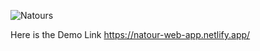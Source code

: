![Natours](https://github.com/Saurabhchaudhary9799/TourWebsite/assets/98949780/45a311a1-f1ba-4c5c-8d83-1ee5eb94aa02)

Here is the Demo Link https://natour-web-app.netlify.app/
